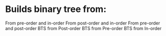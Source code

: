 #   Builds binary tree from: 

   From pre-order and in-order
   From post-order and in-order
   From pre-order and post-order
   BTS from Post-order
   BTS from Pre-order
   BTS from In-order
